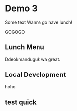 # Demo 3

Some text
Wanna go have lunch!

GOGOGO

## Lunch Menu

Ddeokmanduguk wa great.

## Local Development

hoho

## test quick
